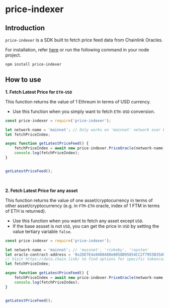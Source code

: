# price-indexer

## Introduction
`price-indexer` is a SDK built to fetch price feed data from Chainlink Oracles.

For installation, refer [here](https://www.npmjs.com/package/price-indexer) or run the following command in your node project.

```
npm install price-indexer
```

## How to use

**1. Fetch Latest Price for `ETH-USD`**

This function returns the value of 1 Ethreum in terms of USD currency.
- Use this function when you simply want to fetch `ETH-USD` conversion.

```js
const price-indexer = require('price-indexer');

let network-name = 'mainnet'; // Only works on 'mainnet' network over EVM.
let fetchPriceIndex;

async function getLatestPriceFeed() {
	fetchPriceIndex = await new price-indexer.PriceOracle(network-name).basePrice();
	console.log(fetchPriceIndex);
}


getLatestPriceFeed();
```

<br>

**2. Fetch Latest Price for any asset**

This function returns the value of one asset/cryptocurrency in terms of other asset/cryptocurrency (e.g. in `FTM-ETH` oracle, index of 1 FTM in terms of ETH is returned).
- Use this function when you want to fetch any asset except `USD`.
- If the base assset is not `USD`,  you can get the price in `USD` by setting the value tertiary variable `false`.

```js
const price-indexer = require('price-indexer');

let network-name = 'mainnet'; // 'mainnet', 'rinkeby', 'ropsten'
let oracle-contract-address = '0x2DE7E4a9488488e0058B95854CC2f7955B35dC9b'; // FTM-ETH oracle contract address
// Visit https://data.chain.link/ to find options for specific token/asset for oracle contract addresses.
let fetchPriceIndex;

async function getLatestPriceFeed() {
	fetchPriceIndex = await new price-indexer.PriceOracle(network-name, oracle-contract-address, false).assetPrice();
	console.log(fetchPriceIndex);
}


getLatestPriceFeed();
```